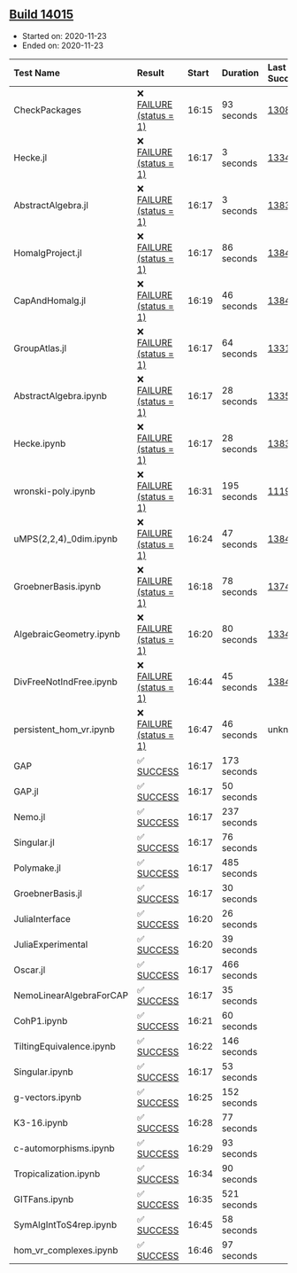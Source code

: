 ## [Build 14015](https://oscarci.mathematik.uni-kl.de/job/oscar/14015/)

* Started on: 2020-11-23
* Ended on: 2020-11-23

| Test Name    | Result | Start | Duration | Last Success | First Failure |
|:-------------|:-------|:------|:---------|:-------------|:--------------|
| CheckPackages | ❌ [FAILURE (status = 1)](https://oscarci.mathematik.uni-kl.de/job/oscar/14015/artifact/logs/build-14015/CheckPackages.log) | 16:15 | 93 seconds | [13085](https://oscarci.mathematik.uni-kl.de/job/oscar/13085/) | [13086](https://oscarci.mathematik.uni-kl.de/job/oscar/13086/) |
| Hecke.jl | ❌ [FAILURE (status = 1)](https://oscarci.mathematik.uni-kl.de/job/oscar/14015/artifact/logs/build-14015/Hecke.jl.log) | 16:17 | 3 seconds | [13341](https://oscarci.mathematik.uni-kl.de/job/oscar/13341/) | [13342](https://oscarci.mathematik.uni-kl.de/job/oscar/13342/) |
| AbstractAlgebra.jl | ❌ [FAILURE (status = 1)](https://oscarci.mathematik.uni-kl.de/job/oscar/14015/artifact/logs/build-14015/AbstractAlgebra.jl.log) | 16:17 | 3 seconds | [13837](https://oscarci.mathematik.uni-kl.de/job/oscar/13837/) | [13838](https://oscarci.mathematik.uni-kl.de/job/oscar/13838/) |
| HomalgProject.jl | ❌ [FAILURE (status = 1)](https://oscarci.mathematik.uni-kl.de/job/oscar/14015/artifact/logs/build-14015/HomalgProject.jl.log) | 16:17 | 86 seconds | [13845](https://oscarci.mathematik.uni-kl.de/job/oscar/13845/) | [13846](https://oscarci.mathematik.uni-kl.de/job/oscar/13846/) |
| CapAndHomalg.jl | ❌ [FAILURE (status = 1)](https://oscarci.mathematik.uni-kl.de/job/oscar/14015/artifact/logs/build-14015/CapAndHomalg.jl.log) | 16:19 | 46 seconds | [13845](https://oscarci.mathematik.uni-kl.de/job/oscar/13845/) | [13846](https://oscarci.mathematik.uni-kl.de/job/oscar/13846/) |
| GroupAtlas.jl | ❌ [FAILURE (status = 1)](https://oscarci.mathematik.uni-kl.de/job/oscar/14015/artifact/logs/build-14015/GroupAtlas.jl.log) | 16:17 | 64 seconds | [13311](https://oscarci.mathematik.uni-kl.de/job/oscar/13311/) | [13312](https://oscarci.mathematik.uni-kl.de/job/oscar/13312/) |
| AbstractAlgebra.ipynb | ❌ [FAILURE (status = 1)](https://oscarci.mathematik.uni-kl.de/job/oscar/14015/artifact/logs/build-14015/AbstractAlgebra.ipynb.log) | 16:17 | 28 seconds | [13355](https://oscarci.mathematik.uni-kl.de/job/oscar/13355/) | [13356](https://oscarci.mathematik.uni-kl.de/job/oscar/13356/) |
| Hecke.ipynb | ❌ [FAILURE (status = 1)](https://oscarci.mathematik.uni-kl.de/job/oscar/14015/artifact/logs/build-14015/Hecke.ipynb.log) | 16:17 | 28 seconds | [13837](https://oscarci.mathematik.uni-kl.de/job/oscar/13837/) | [13838](https://oscarci.mathematik.uni-kl.de/job/oscar/13838/) |
| wronski-poly.ipynb | ❌ [FAILURE (status = 1)](https://oscarci.mathematik.uni-kl.de/job/oscar/14015/artifact/logs/build-14015/wronski-poly.ipynb.log) | 16:31 | 195 seconds | [11192](https://oscarci.mathematik.uni-kl.de/job/oscar/11192/) | [11193](https://oscarci.mathematik.uni-kl.de/job/oscar/11193/) |
| uMPS(2,2,4)_0dim.ipynb | ❌ [FAILURE (status = 1)](https://oscarci.mathematik.uni-kl.de/job/oscar/14015/artifact/logs/build-14015/uMPS-2-2-4-_0dim.ipynb.log) | 16:24 | 47 seconds | [13841](https://oscarci.mathematik.uni-kl.de/job/oscar/13841/) | [13842](https://oscarci.mathematik.uni-kl.de/job/oscar/13842/) |
| GroebnerBasis.ipynb | ❌ [FAILURE (status = 1)](https://oscarci.mathematik.uni-kl.de/job/oscar/14015/artifact/logs/build-14015/GroebnerBasis.ipynb.log) | 16:18 | 78 seconds | [13748](https://oscarci.mathematik.uni-kl.de/job/oscar/13748/) | [13749](https://oscarci.mathematik.uni-kl.de/job/oscar/13749/) |
| AlgebraicGeometry.ipynb | ❌ [FAILURE (status = 1)](https://oscarci.mathematik.uni-kl.de/job/oscar/14015/artifact/logs/build-14015/AlgebraicGeometry.ipynb.log) | 16:20 | 80 seconds | [13341](https://oscarci.mathematik.uni-kl.de/job/oscar/13341/) | [13342](https://oscarci.mathematik.uni-kl.de/job/oscar/13342/) |
| DivFreeNotIndFree.ipynb | ❌ [FAILURE (status = 1)](https://oscarci.mathematik.uni-kl.de/job/oscar/14015/artifact/logs/build-14015/DivFreeNotIndFree.ipynb.log) | 16:44 | 45 seconds | [13845](https://oscarci.mathematik.uni-kl.de/job/oscar/13845/) | [13846](https://oscarci.mathematik.uni-kl.de/job/oscar/13846/) |
| persistent_hom_vr.ipynb | ❌ [FAILURE (status = 1)](https://oscarci.mathematik.uni-kl.de/job/oscar/14015/artifact/logs/build-14015/persistent_hom_vr.ipynb.log) | 16:47 | 46 seconds | unknown | unknown |
| GAP | ✅ [SUCCESS](https://oscarci.mathematik.uni-kl.de/job/oscar/14015/artifact/logs/build-14015/GAP.log) | 16:17 | 173 seconds |  |  |
| GAP.jl | ✅ [SUCCESS](https://oscarci.mathematik.uni-kl.de/job/oscar/14015/artifact/logs/build-14015/GAP.jl.log) | 16:17 | 50 seconds |  |  |
| Nemo.jl | ✅ [SUCCESS](https://oscarci.mathematik.uni-kl.de/job/oscar/14015/artifact/logs/build-14015/Nemo.jl.log) | 16:17 | 237 seconds |  |  |
| Singular.jl | ✅ [SUCCESS](https://oscarci.mathematik.uni-kl.de/job/oscar/14015/artifact/logs/build-14015/Singular.jl.log) | 16:17 | 76 seconds |  |  |
| Polymake.jl | ✅ [SUCCESS](https://oscarci.mathematik.uni-kl.de/job/oscar/14015/artifact/logs/build-14015/Polymake.jl.log) | 16:17 | 485 seconds |  |  |
| GroebnerBasis.jl | ✅ [SUCCESS](https://oscarci.mathematik.uni-kl.de/job/oscar/14015/artifact/logs/build-14015/GroebnerBasis.jl.log) | 16:17 | 30 seconds |  |  |
| JuliaInterface | ✅ [SUCCESS](https://oscarci.mathematik.uni-kl.de/job/oscar/14015/artifact/logs/build-14015/JuliaInterface.log) | 16:20 | 26 seconds |  |  |
| JuliaExperimental | ✅ [SUCCESS](https://oscarci.mathematik.uni-kl.de/job/oscar/14015/artifact/logs/build-14015/JuliaExperimental.log) | 16:20 | 39 seconds |  |  |
| Oscar.jl | ✅ [SUCCESS](https://oscarci.mathematik.uni-kl.de/job/oscar/14015/artifact/logs/build-14015/Oscar.jl.log) | 16:17 | 466 seconds |  |  |
| NemoLinearAlgebraForCAP | ✅ [SUCCESS](https://oscarci.mathematik.uni-kl.de/job/oscar/14015/artifact/logs/build-14015/NemoLinearAlgebraForCAP.log) | 16:17 | 35 seconds |  |  |
| CohP1.ipynb | ✅ [SUCCESS](https://oscarci.mathematik.uni-kl.de/job/oscar/14015/artifact/logs/build-14015/CohP1.ipynb.log) | 16:21 | 60 seconds |  |  |
| TiltingEquivalence.ipynb | ✅ [SUCCESS](https://oscarci.mathematik.uni-kl.de/job/oscar/14015/artifact/logs/build-14015/TiltingEquivalence.ipynb.log) | 16:22 | 146 seconds |  |  |
| Singular.ipynb | ✅ [SUCCESS](https://oscarci.mathematik.uni-kl.de/job/oscar/14015/artifact/logs/build-14015/Singular.ipynb.log) | 16:17 | 53 seconds |  |  |
| g-vectors.ipynb | ✅ [SUCCESS](https://oscarci.mathematik.uni-kl.de/job/oscar/14015/artifact/logs/build-14015/g-vectors.ipynb.log) | 16:25 | 152 seconds |  |  |
| K3-16.ipynb | ✅ [SUCCESS](https://oscarci.mathematik.uni-kl.de/job/oscar/14015/artifact/logs/build-14015/K3-16.ipynb.log) | 16:28 | 77 seconds |  |  |
| c-automorphisms.ipynb | ✅ [SUCCESS](https://oscarci.mathematik.uni-kl.de/job/oscar/14015/artifact/logs/build-14015/c-automorphisms.ipynb.log) | 16:29 | 93 seconds |  |  |
| Tropicalization.ipynb | ✅ [SUCCESS](https://oscarci.mathematik.uni-kl.de/job/oscar/14015/artifact/logs/build-14015/Tropicalization.ipynb.log) | 16:34 | 90 seconds |  |  |
| GITFans.ipynb | ✅ [SUCCESS](https://oscarci.mathematik.uni-kl.de/job/oscar/14015/artifact/logs/build-14015/GITFans.ipynb.log) | 16:35 | 521 seconds |  |  |
| SymAlgIntToS4rep.ipynb | ✅ [SUCCESS](https://oscarci.mathematik.uni-kl.de/job/oscar/14015/artifact/logs/build-14015/SymAlgIntToS4rep.ipynb.log) | 16:45 | 58 seconds |  |  |
| hom_vr_complexes.ipynb | ✅ [SUCCESS](https://oscarci.mathematik.uni-kl.de/job/oscar/14015/artifact/logs/build-14015/hom_vr_complexes.ipynb.log) | 16:46 | 97 seconds |  |  |
